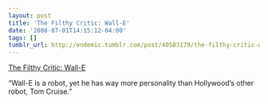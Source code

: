 ```yaml
---
layout: post
title: 'The Filthy Critic: Wall-E'
date: '2008-07-01T14:15:12-04:00'
tags: []
tumblr_url: http://endemic.tumblr.com/post/40583179/the-filthy-critic-wall-e
---
```

[The Filthy Critic: Wall-E](http://www.bigempire.com/filthy/walle.html)  

“Wall-E is a robot, yet he has way more personality than Hollywood’s other robot, Tom Cruise.”

